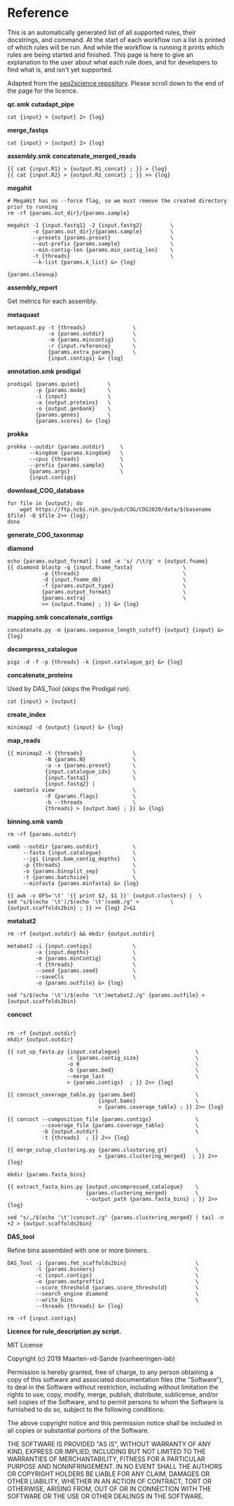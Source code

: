 # Reference

This is an automatically generated list of all supported rules, their docstrings, and command. At the start of each workflow run a list is printed of which rules will be run. And while the workflow is running it prints which rules are being started and finished. This page is here to give an explanation to the user about what each rule does, and for developers to find what is, and isn't yet supported.


Adapted from the [seq2science repository](https://github.com/vanheeringen-lab/seq2science). Please scroll down to the 
end of the page for the licence.

**qc.smk**
**cutadapt_pipe**

```
cat {input} > {output} 2> {log}
```

**merge_fastqs**

```
cat {input} > {output} 2> {log}
```

**assembly.smk**
**concatenate_merged_reads**

```
{{ cat {input.R1} > {output.R1_concat} ; }} > {log}
{{ cat {input.R2} > {output.R2_concat} ; }} >> {log}
```

**megahit**

```
# MegaHit has no --force flag, so we must remove the created directory prior to running
rm -rf {params.out_dir}/{params.sample}

megahit -1 {input.fastq1} -2 {input.fastq2}         \
        -o {params.out_dir}/{params.sample}         \
        --presets {params.preset}                   \
        --out-prefix {params.sample}                \
        --min-contig-len {params.min_contig_len}    \
        -t {threads}                                \
        --k-list {params.k_list} &> {log}

{params.cleanup}
```

**assembly_report**

Get metrics for each assembly.

**metaquast**

```
metaquast.py -t {threads}               \
             -o {params.outdir}         \
             -m {params.mincontig}      \
             -r {input.reference}       \
             {params.extra_params}      \
             {input.contigs} &> {log}
```

**annotation.smk**
**prodigal**

```
prodigal {params.quiet}         \
         -p {params.mode}       \
         -i {input}             \
         -a {output.proteins}   \
         -o {output.genbank}    \
         {params.genes}         \
         {params.scores} &> {log}
```

**prokka**

```
prokka --outdir {params.outdir}     \
       --kingdom {params.kingdom}   \
       --cpus {threads}             \
       --prefix {params.sample}     \
       {params.args}                \
       {input.contigs}          
```

**download_COG_database**

```
for file in {output}; do
    wget https://ftp.ncbi.nih.gov/pub/COG/COG2020/data/$(basename $file) -O $file 2>> {log};
done
```

**generate_COG_taxonmap**

**diamond**

```
echo {params.output_format} | sed -e 's/ /\t/g' > {output.fname}
{{ diamond blastp -q {input.fname_fasta}                \
           -p {threads}                                 \
           -d {input.fname_db}                          \
           -f {params.output_type}                      \
           {params.output_format}                       \
           {params.extra}                               \
           >> {output.fname} ; }} &> {log}
```

**mapping.smk**
**concatenate_contigs**

```
concatenate.py -m {params.sequence_length_cutoff} {output} {input} &> {log}
```

**decompress_catalogue**

```
pigz -d -f -p {threads} -k {input.catalogue_gz} &> {log}
```

**concatenate_proteins**

Used by DAS_Tool (skips the Prodigal run).

```
cat {input} > {output}
```

**create_index**

```
minimap2 -d {output} {input} &> {log}
```

**map_reads**

```
{{ minimap2 -t {threads}                \
            -N {params.N}               \
            -a -x {params.preset}       \
            {input.catalogue_idx}       \
            {input.fastq1}              \
            {input.fastq2} |
  samtools view                         \
            -F {params.flags}           \
            -b --threads                \
            {threads} > {output.bam} ; }} &> {log}
```

**binning.smk**
**vamb**

```
rm -rf {params.outdir}

vamb --outdir {params.outdir}           \
     --fasta {input.catalogue}          \
     --jgi {input.bam_contig_depths}    \
     -p {threads}                       \
     -o {params.binsplit_sep}           \
     -t {params.batchsize}              \
     --minfasta {params.minfasta} &> {log}

{{ awk -v OFS='\t' '{{ print $2, $1 }}' {output.clusters} |  \
sed "s/$(echo '\t')/$(echo '\t')vamb./g" >          \
{output.scaffolds2bin} ; }} >> {log} 2>&1
```

**metabat2**

```
rm -rf {output.outdir} && mkdir {output.outdir}

metabat2 -i {input.contigs}             \
         -a {input.depths}              \
         -m {params.minContig}          \
         -t {threads}                   \
         --seed {params.seed}           \
         --saveCls                      \
         -o {params.outfile} &> {log}

sed "s/$(echo '\t')/$(echo '\t')metabat2./g" {params.outfile} > {output.scaffolds2bin}
```

**concoct**

```
 
rm -rf {output.outdir}
mkdir {output.outdir} 

{{ cut_up_fasta.py {input.catalogue}                        \
                   -c {params.contig_size}                  \
                   -o 0                                     \
                   -b {params.bed}                          \
                   --merge_last                             \
                   > {params.contigs}  ; }} 2>> {log}

{{ concoct_coverage_table.py {params.bed}                   \
                             {input.bams}                   \
                             > {params.coverage_table} ; }} 2>> {log}

{{ concoct --composition_file {params.contigs}              \
           --coverage_file {params.coverage_table}          \
           -b {output.outdir}                               \
           -t {threads}  ; }} 2>> {log}

{{ merge_cutup_clustering.py {params.clustering_gt}         \
                             > {params.clustering_merged}  ; }} 2>> {log}

mkdir {params.fasta_bins}

{{ extract_fasta_bins.py {output.uncompressed_catalogue}    \
                         {params.clustering_merged}         \
                         --output_path {params.fasta_bins} ; }} 2>> {log}

sed "s/,/$(echo '\t')concoct./g" {params.clustering_merged} | tail -n +2 > {output.scaffolds2bin}
```

**DAS_tool**

Refine bins assembled with one or more binners.

```
DAS_Tool -i {params.fmt_scaffolds2bin}                      \
         -l {params.binners}                                \
         -c {input.contigs}                                 \
         -o {params.outpreffix}                             \
         --score_threshold {params.score_threshold}         \
         --search_engine diamond                            \
         --write_bins                                       \
         --threads {threads} &> {log}

rm -rf {input.contigs}
```


**Licence for rule_description.py script.**

MIT License

Copyright (c) 2019 Maarten-vd-Sande (vanheeringen-lab)

Permission is hereby granted, free of charge, to any person obtaining a copy
of this software and associated documentation files (the "Software"), to deal
in the Software without restriction, including without limitation the rights
to use, copy, modify, merge, publish, distribute, sublicense, and/or sell
copies of the Software, and to permit persons to whom the Software is
furnished to do so, subject to the following conditions:

The above copyright notice and this permission notice shall be included in all
copies or substantial portions of the Software.

THE SOFTWARE IS PROVIDED "AS IS", WITHOUT WARRANTY OF ANY KIND, EXPRESS OR
IMPLIED, INCLUDING BUT NOT LIMITED TO THE WARRANTIES OF MERCHANTABILITY,
FITNESS FOR A PARTICULAR PURPOSE AND NONINFRINGEMENT. IN NO EVENT SHALL THE
AUTHORS OR COPYRIGHT HOLDERS BE LIABLE FOR ANY CLAIM, DAMAGES OR OTHER
LIABILITY, WHETHER IN AN ACTION OF CONTRACT, TORT OR OTHERWISE, ARISING FROM,
OUT OF OR IN CONNECTION WITH THE SOFTWARE OR THE USE OR OTHER DEALINGS IN THE
SOFTWARE.

